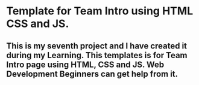 # Template for Team Intro using HTML CSS and JS.
## This is my seventh project and I have created it during my Learning. This templates is for Team Intro page using HTML, CSS and JS. Web Development Beginners can get help from it.
